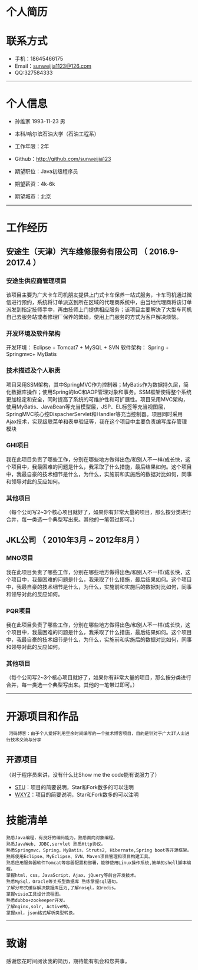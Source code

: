 # 个人简历
# 联系方式

- 手机：18645466175 
- Email：sunweijia1123@126.com
- QQ:327584333

---

# 个人信息

 - 孙维家     1993-11-23      男 
 - 本科/哈尔滨石油大学（石油工程系）
 - 工作年限：2年
 - Github：http://github.com/sunweijia123

 - 期望职位：Java初级程序员
 - 期望薪资：4k-6k
 - 期望城市：北京

---

# 工作经历

## 安途生（天津）汽车维修服务有限公司 （ 2016.9-2017.4 ）                       

### 安途生供应商管理项目 
该项目主要为广大卡车司机朋友提供上门式卡车保养一站式服务，卡车司机通过微信进行预约，系统将订单派送到所在区域的代理商系统中，由当地代理商将该订单派发到指定技师手中，再由技师上门提供相应服务；该项目主要解决了大型车司机自己去服务站或者修理厂保养的繁琐，使用上门服务的方式为客户解决烦恼。  
     
### 开发环境及软件架构
 开发环境： Eclipse + Tomcat7 + MySQL + SVN
 软件架构： Spring + Springmvc+ MyBatis

### 技术描述及个人职责
项目采用SSM架构，其中SpringMVC作为控制器；MyBatis作为数据持久层，简化数据库操作；使用Spring的IoC和AOP管理对象和事务。SSM框架使得整个系统更加稳定和安全，同时提高了系统的可维护性和可扩展性。项目采用MVC架构，使用MyBatis、JavaBean等充当模型层，JSP、EL标签等充当视图层，SpringMVC核心控DispacherServlet和Handler等充当控制器。项目同时采用Ajax技术，实现级联菜单和表单验证等，我在这个项目中主要负责编写库存管理模块


### GHI项目 
我在此项目负责了哪些工作，分别在哪些地方做得出色/和别人不一样/成长快，这个项目中，我最困难的问题是什么，我采取了什么措施，最后结果如何。这个项目中，我最自豪的技术细节是什么，为什么，实施前和实施后的数据对比如何，同事和领导对此的反应如何。


### 其他项目

（每个公司写2~3个核心项目就好了，如果你有非常大量的项目，那么按分类进行合并，每一类选一个典型写出来。其他的一笔带过即可。）

 
## JKL公司 （ 2010年3月 ~ 2012年8月 ）

### MNO项目 
我在此项目负责了哪些工作，分别在哪些地方做得出色/和别人不一样/成长快，这个项目中，我最困难的问题是什么，我采取了什么措施，最后结果如何。这个项目中，我最自豪的技术细节是什么，为什么，实施前和实施后的数据对比如何，同事和领导对此的反应如何。


### PQR项目 
我在此项目负责了哪些工作，分别在哪些地方做得出色/和别人不一样/成长快，这个项目中，我最困难的问题是什么，我采取了什么措施，最后结果如何。这个项目中，我最自豪的技术细节是什么，为什么，实施前和实施后的数据对比如何，同事和领导对此的反应如何。


### 其他项目

（每个公司写2~3个核心项目就好了，如果你有非常大量的项目，那么按分类进行合并，每一类选一个典型写出来。其他的一笔带过即可。）

---

# 开源项目和作品
     河码博客：由于个人爱好利用空余时间编写的一个技术博客项目，目的是针对于广大IT人士进行技术交流与分享

## 开源项目
（对于程序员来讲，没有什么比Show me the code能有说服力了）

 - [STU](http://github.com/yourname/projectname)：项目的简要说明，Star和Fork数多的可以注明
 - [WXYZ](http://github.com/yourname/projectname)：项目的简要说明，Star和Fork数多的可以注明

# 技能清单
    熟悉Java编程，有良好的编码能力，熟悉面向对象编程。
    熟悉JavaWeb, JDBC,servlet 熟悉Http协议。
    熟悉Springmvc，Spring，MyBatis，Struts2, Hibernate,Spring boot等开源框架。
    熟练使用Eclipse、MyEclipse、SVN、Maven项目管理和项目构建工具。
    熟悉应用服务器软件Tomcat等容器配置和部署，能够使用Linux操作系统,简单的shell脚本编程。
    掌握html，css，JavaScript，Ajax，jQuery等前台开发技术。
    熟悉MySql，Oracle等关系型数据库 熟练掌握sql语句。
    了解分布式缓存解决数据库压力,了解nosql，如redis。
    掌握visio工具设计流程图。
    熟悉dubbo+zookeeper开发。
    了解nginx,solr, ActiveMQ。
    掌握xml，json格式解析类型转换。


---

# 致谢
感谢您花时间阅读我的简历，期待能有机会和您共事。
